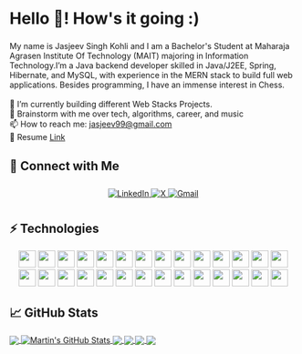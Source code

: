 <h1 align="left">Hello 👋! How's it going :)</h1>

###

<!--<br clear="both">

 <img align="right" height="250" src="https://avatars.githubusercontent.com/u/110547728?v=4"  />-->

###

<p align="left">My name is Jasjeev Singh Kohli and I am a Bachelor's Student at Maharaja Agrasen Institute Of Technology (MAIT) majoring in Information Technology.I’m a Java backend developer skilled in Java/J2EE, Spring, Hibernate, and MySQL, with experience in the MERN stack to build full web applications. Besides programming, I have an immense interest in Chess.<br><br>🔭 I’m currently building different Web Stacks Projects.<br>💬 Brainstorm with me over tech, algorithms, career, and music<br>📫 How to reach me: <a href="mailto:jasjeev99@gmail.com" target="_blank">jasjeev99@gmail.com</a>
<br>📝 Resume <a href="https://rusty-sj.github.io/media" target="_blank">Link</a>
</p>


## 🔗 Connect with Me
<div align="center" style="padding: 10px;">
  <a href="https://www.linkedin.com/in/jskkk013" target="_blank" rel="noopener noreferrer">
    <img src="https://img.shields.io/badge/LinkedIn-Jasjeev%20Singh%20Kohli-red?style=for-the-badge&logo=linkedin&logoColor=white" alt="LinkedIn"/>
  </a>
  <a href="https://x.com/jskkk_013" target="_blank" rel="noopener noreferrer">
    <img src="https://img.shields.io/badge/Twitter-@jskkk_013-1DA1F2?style=for-the-badge&logo=x&logoColor=white" alt="X"/>
  </a>
  <a href="mailto:jasjeev99@gmail.com" target="_blank" rel="noopener noreferrer">
    <img src="https://img.shields.io/badge/Gmail-jasjeev99@gmail.com-D14836?style=for-the-badge&logo=gmail&logoColor=white" alt="Gmail"/>
  </a>
</div>


## ⚡ Technologies
<p align="center">
  <img src="https://img.shields.io/badge/JavaScript-F7DF1E?style=for-the-badge&logo=javascript&logoColor=black" height="30"/>
 <img src="https://img.shields.io/badge/Springboot-389343?style=for-the-badge&logo=Springboot&logoColor=white" height="30"/>
  <img src="https://img.shields.io/badge/Node.js-339933?style=for-the-badge&logo=Node.js&logoColor=white" height="30"/>
  <img src="https://img.shields.io/badge/Python-3776AB?style=for-the-badge&logo=python&logoColor=white" height="30"/>
  <img src="https://img.shields.io/badge/React-61DAFB?style=for-the-badge&logo=react&logoColor=black" height="30"/>
  <img src="https://img.shields.io/badge/Java-ED8B00?style=for-the-badge&logo=java&logoColor=white" height="30"/>
  <img src="https://img.shields.io/badge/C++-00599C?style=for-the-badge&logo=c%2B%2B&logoColor=white" height="30"/>
  <img src="https://img.shields.io/badge/HTML5-E34F26?style=for-the-badge&logo=html5&logoColor=white" height="30"/>
  <img src="https://img.shields.io/badge/CSS3-1572B6?style=for-the-badge&logo=css3&logoColor=white" height="30"/>
  <img src="https://img.shields.io/badge/Bootstrap-7952B3?style=for-the-badge&logo=bootstrap&logoColor=white" height="30"/>
  <img src="https://img.shields.io/badge/TypeScript-3178C6?style=for-the-badge&logo=typescript&logoColor=white" height="30"/>
  <img src="https://img.shields.io/badge/MongoDB-47A248?style=for-the-badge&logo=mongodb&logoColor=white" height="30"/>
  <img src="https://img.shields.io/badge/Redis-DC382D?style=for-the-badge&logo=redis&logoColor=white" height="30"/>
  <img src="https://img.shields.io/badge/Elasticsearch-005571?style=for-the-badge&logo=elasticsearch&logoColor=white" height="30"/>
  <img src="https://img.shields.io/badge/GraphQL-E10098?style=for-the-badge&logo=graphql&logoColor=white" height="30"/>
  <img src="https://img.shields.io/badge/Apollo_GraphQL-311C87?style=for-the-badge&logo=apollo-graphql&logoColor=white" height="30"/>
  <img src="https://img.shields.io/badge/PostgreSQL-4169E1?style=for-the-badge&logo=postgresql&logoColor=white" height="30"/>
  <img src="https://img.shields.io/badge/MySQL-4479A1?style=for-the-badge&logo=mysql&logoColor=white" height="30"/>
  <img src="https://img.shields.io/badge/Heroku-430098?style=for-the-badge&logo=heroku&logoColor=white" height="30"/>
  <img src="https://img.shields.io/badge/Docker-2496ED?style=for-the-badge&logo=docker&logoColor=white" height="30"/>
  <img src="https://img.shields.io/badge/DigitalOcean-0080FF?style=for-the-badge&logo=digitalocean&logoColor=white" height="30"/>
  <img src="https://img.shields.io/badge/AWS-232F3E?style=for-the-badge&logo=amazon-aws&logoColor=white" height="30"/>
  <img src="https://img.shields.io/badge/Azure-0078D4?style=for-the-badge&logo=microsoft-azure&logoColor=white" height="30"/>
  <img src="https://img.shields.io/badge/Google_Cloud-4285F4?style=for-the-badge&logo=google-cloud&logoColor=white" height="30"/>
  <img src="https://img.shields.io/badge/Git-F05032?style=for-the-badge&logo=git&logoColor=white" height="30"/>
  <img src="https://img.shields.io/badge/GitHub-181717?style=for-the-badge&logo=github&logoColor=white" height="30"/>
  <img src="https://img.shields.io/badge/GitLab-FC6D26?style=for-the-badge&logo=gitlab&logoColor=white" height="30"/>
  <img src="https://img.shields.io/badge/Bitbucket-0052CC?style=for-the-badge&logo=bitbucket&logoColor=white" height="30"/>
</p>


## &#x1f4c8; GitHub Stats

<a href="https://github.com/MartinHeinz/MartinHeinz">
  <img align="center" src="https://github-readme-stats.vercel.app/api/top-langs/?username=jasjeev013&hide=jupyter+notebook&title_color=ffffff&text_color=c9cacc&icon_color=2bbc8a&bg_color=1d1f21&langs_count=3" />
</a>
<a href="https://github.com/MartinHeinz/MartinHeinz">
  <img align="center" src="https://github-readme-stats.vercel.app/api?username=jasjeev013&show_icons=true&line_height=27&count_private=true&title_color=ffffff&text_color=c9cacc&icon_color=2bbc8a&bg_color=1d1f21" alt="Martin's GitHub Stats" />
</a>

<a href="https://github.com/MartinHeinz/python-project-blueprint">
  <img align="center" src="https://github-readme-stats.vercel.app/api/pin/?username=jasjeev013&repo=Geo-Mineral-Insight-RasterSim&title_color=ffffff&text_color=c9cacc&icon_color=2bbc8a&bg_color=1d1f21" />
</a>

<a href="https://github.com/MartinHeinz/go-project-blueprint">
  <img align="center" src="https://github-readme-stats.vercel.app/api/pin/?username=jasjeev013&repo=Neuroquery-Chroma-RAG&title_color=ffffff&text_color=c9cacc&icon_color=2bbc8a&bg_color=1d1f21" />
</a>    

<a href="https://github.com/MartinHeinz/go-project-blueprint">
  <img align="center" src="https://github-readme-stats.vercel.app/api/pin/?username=jasjeev013&repo=GoRentzyy&title_color=ffffff&text_color=c9cacc&icon_color=2bbc8a&bg_color=1d1f21" />
</a>  

<a href="https://github.com/MartinHeinz/go-project-blueprint">
  <img align="center" src="https://github-readme-stats.vercel.app/api/pin/?username=jasjeev013&repo=hustle-hub&title_color=ffffff&text_color=c9cacc&icon_color=2bbc8a&bg_color=1d1f21" />
</a>    
<!--
## Projects
<a href="https://github.com/KasRoudra/github-stats-card" alt="github-stats-card"><img src="https://kasroudra-stats-card.onrender.com/repo?user=jasjeev013&repo=Neuroquery-Chroma-RAG&theme=monokai&layout=compact"/></a>
<a href="https://github.com/KasRoudra/github-stats-card" alt="github-stats-card"><img src="https://kasroudra-stats-card.onrender.com/repo?user=jasjeev013&repo=Geo-Mineral-Insight-RasterSim&theme=aura_dark&layout=compact"/></a>
<picture>
  <source media="(prefers-color-scheme: dark)" srcset="https://raw.githubusercontent.com/jasjeev013/jasjeev013/output/pacman-contribution-graph-dark.svg">
  <source media="(prefers-color-scheme: light)" srcset="https://raw.githubusercontent.com/jasjeev013/jasjeev013/output/pacman-contribution-graph.svg">
  <img alt="pacman contribution graph" src="https://raw.githubusercontent.com/jasjeev013/jasjeev013/output/pacman-contribution-graph.svg">
</picture>


<div align="center">
  <img src="https://github-readme-stats.vercel.app/api?username=jasjeev013&hide_title=false&hide_rank=false&show_icons=true&include_all_commits=true&count_private=true&disable_animations=false&theme=dracula&locale=en&hide_border=false&order=1" height="150" alt="stats graph"  />
  <img src="https://github-readme-stats.vercel.app/api/top-langs?username=jasjeev013&locale=en&hide_title=false&layout=compact&card_width=320&langs_count=5&theme=dracula&hide_border=false&order=2" height="150" alt="languages graph"  />
  <img src="https://github-profile-trophy.vercel.app?username=jasjeev013&theme=dracula&column=-1&row=1&margin-w=8&margin-h=8&no-bg=false&no-frame=false&order=4" height="150" alt="trophy graph"  />
  <img src="https://github-readme-activity-graph.vercel.app/graph?username=jasjeev013&radius=16&theme=react&area=true&order=5" height="300" alt="activity-graph graph"  />
</div>-->

###
